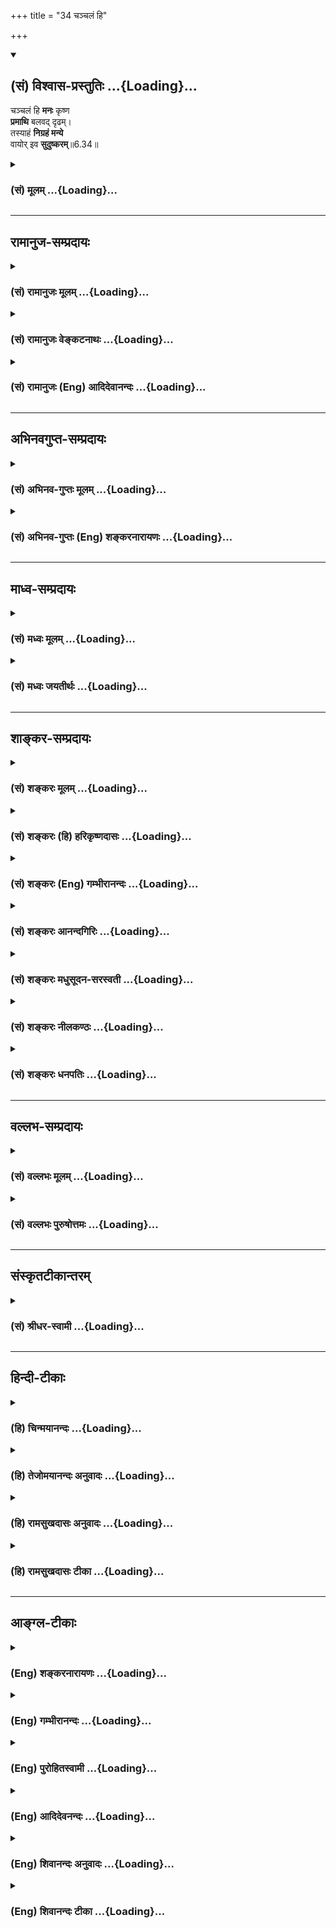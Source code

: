 +++
title = "34 चञ्चलं हि"

+++
<div class="js_include" newlevelforh1="2" title="(सं) विश्वास-प्रस्तुतिः" unfilled url="/purANam_vaiShNavam/mahAbhAratam/06-bhIShma-parva/03-bhagavad-gItA-parva/saMskRtam/vishvAsa-prastutiH/06_Atma-saMyama-yogaH_a/34_chanchalaM_hi.md">
<details open><summary><h2>(सं) विश्वास-प्रस्तुतिः ...{Loading}...</h2></summary>

चञ्चलं हि **मनः** कृष्ण  
**प्रमाथि** बलवद् दृढम्।  
तस्याहं **निग्रहं मन्ये**  
वायोर् इव **सुदुष्करम्**॥6.34॥
</details>
</div>
<div class="js_include collapsed" newlevelforh1="3" title="(सं) मूलम्" unfilled url="/purANam_vaiShNavam/mahAbhAratam/06-bhIShma-parva/03-bhagavad-gItA-parva/saMskRtam/mUlam/06_Atma-saMyama-yogaH_a/34_chanchalaM_hi.md">
<details><summary><h3>(सं) मूलम् ...{Loading}...</h3></summary>

चञ्चलं हि मनः कृष्ण प्रमाथि बलवद्दृढम्।  
तस्याहं निग्रहं मन्ये वायोरिव सुदुष्करम्।।6.34।।
</details>
</div>


_________________
## रामानुज-सम्प्रदायः
<div class="js_include collapsed" newlevelforh1="3" title="(सं) रामानुजः मूलम्" unfilled url="/purANam_vaiShNavam/mahAbhAratam/06-bhIShma-parva/03-bhagavad-gItA-parva/saMskRtam/rAmAnujaH/mUlam/06_Atma-saMyama-yogaH_a/34_chanchalaM_hi.md">
<details><summary><h3>(सं) रामानुजः मूलम् ...{Loading}...</h3></summary>

।।6.34।। तथा हि अनवरताभ्यस्तविषयेषु अपि स्वत एव **चञ्चलं** पुरुषेण एकत्र
स्थापयितुम् अशक्यं **मनः** पुरुषं बलात् प्रमथ्य **दृढम्** अन्यत्र चरति।
**तस्य** स्वाभ्यस्तविषयेषु अपि चञ्चलस्वभावस्य मनसः तद्विपरीताकारात्मनि
स्थापयितुं **निग्रहं** प्रतिकूलगतेः महावातस्य व्यजनादिना **इव सुदुष्करम्
अहं मन्ये।** मनोनिग्रहोपायो वक्तव्य इत्यभिप्रायः।

</details>
</div>
<div class="js_include collapsed" newlevelforh1="3" title="(सं) रामानुजः वेङ्कटनाथः" unfilled url="/purANam_vaiShNavam/mahAbhAratam/06-bhIShma-parva/03-bhagavad-gItA-parva/saMskRtam/rAmAnujaH/venkaTanAthaH/06_Atma-saMyama-yogaH_a/34_chanchalaM_hi.md">
<details><summary><h3>(सं) रामानुजः वेङ्कटनाथः ...{Loading}...</h3></summary>

।। 6.34एवं ज्ञानैकाकारतया निर्दोषतया ब्रह्मतद्गुणसम्बन्धेनेतरासम्बन्धेन
च साम्यं श्लोकचतुष्टयेनोक्तम् अत्र श्लोकद्वयेन
साम्यानुसन्धानोक्तिस्तृतीयचतुर्थश्लोकाभ्यां तु
दृढतरदृढतमसाम्यानुसन्धानफलपर्बद्वयोक्तिरित्येके। योगाभ्यासविधिश्चतुर्धा
योगी चोक्तः। अथ प्रागुक्तमेव योगसाधनं विशदं ज्ञातुं पुनरर्जुन उवाच
योऽयमिति। देवेत्यारभ्य अनुभूतेष्वित्यन्तमनाद्युपचितसुदृढविपरीतवासनया
साम्यानुसन्धानस्याशक्यत्वप्रदर्शनार्थम्।
परस्परवैषम्यंदेवमनुष्यादिभेदेनेति। जीवेश्वरभेदेन
कर्मवश्यत्वाकर्मवश्यत्वादिभेदेनेत्यर्थः। अत्यन्तभिन्नतयेति नह्यत्र
खण्डमुण्डादिवत् भेदकधर्ममात्रं किन्तु विरुद्धस्वभावत्वमेव हि दृश्यत इति
भावः। एतावन्तं कालमिति। कालाध्वनोरत्यन्तसंयोगे अष्टा.2।3।5
द्वितीया। अकर्मवश्यतया चेश्वरसाम्येनेति चः साम्यद्वयसमुच्चयार्थः।
अकर्मवश्यतया चेश्वरसाम्येन चेति कश्चित्पाठः। तदा पूर्वश्चकार
ईश्वरसाम्येऽपि ज्ञानैकाकारत्वसङ्ग्रहार्थः। द्वितीयस्तु पूर्ववत्।
ज्ञानपुरुषार्थवैषम्ययोः कर्मवैषम्यफलत्वात् अकर्मवश्यतयेत्यनेनैव तयोरपि
निवृत्तिसङ्ग्रहः फलित इति तयोरनुपादानम्। त्वया प्रोक्तः स्वतः सर्वज्ञेन
त्वयैव ह्येतदनुसन्धातुं प्रवक्तुं च शक्यमिति भावःअहं न पश्यामि इति
अनादिभेदानुसन्धानवानजितचित्तश्चाहं न पश्यामीति भावः। स्थिरां स्थितिं
चिरानुवृत्तिमित्यर्थः। मधुसूदन रजस्तमोमयप्रबलविरोधिनिरसनशीलस्त्वमेव
मनोनिग्रहोपायमुपदिशेति भावः। चञ्चलं हि मनः इत्युत्तरवाक्यानुसन्धानेनमनस
इत्यध्याहृतम्। हीति निपातस्य यादवप्रकाशोक्तादचिद्विशेषणार्थत्वादपि
स्फुटमुचितं चात्र हेत्वर्थत्वमाह तथा हीति। हेतुभूतं च चलत्वं
सम्प्रतिपन्नस्थले प्रदर्शनीयम्। अतश्चलस्वभावत्वमत्र चञ्चलशब्दार्थ इति
दर्शयितुंअनवरतेत्यादिकम्। चञ्चलत्वफलमाह पुरुषेणेति। प्रमाथि
प्रमथनशीलम्। प्रमथ्य व्याकुलीकृत्येत्यर्थः। बलवच्छब्दः
प्रमथनक्रियाविशेषणं वा बलवत्त्वात्प्रमाथीति हेतुपरो
वेत्यभिप्रायेणबलात्प्रमथ्येत्युक्तम्। वैपरीत्ये
दार्ढ्यमित्याहदृढमन्यत्रेति। तस्य इति
परामर्शाभिप्रेतमाहस्वाभ्यस्तेति। तद्विपरीताकारेति अनभ्यस्तपूर्व
इत्यर्थः। स्थापयितुं स्थापनार्थम्। दार्ष्टान्तिके मनसि प्रदर्शितस्य
चञ्चलत्वादेः दृष्टान्ते विवक्षितत्त्वप्रदर्शनायप्रतिकूलेत्यादिकमुक्तम्।
मनोनिग्रहोपायदुर्बलत्वज्ञापनाय वायोर्मन्दैर्निग्रहासम्भावनार्थं
चव्यजनादिनेवेत्युक्तम्। एवं दुष्करत्ववचनं न प्रतिक्षेपार्थम्।
किन्तूपायपरिप्रश्नार्थमित्याहमन इति।

</details>
</div>
<div class="js_include collapsed" newlevelforh1="3" title="(सं) रामानुजः (Eng) आदिदेवानन्दः" unfilled url="/purANam_vaiShNavam/mahAbhAratam/06-bhIShma-parva/03-bhagavad-gItA-parva/saMskRtam/rAmAnujaH/english/AdidevAnandaH/06_Atma-saMyama-yogaH_a/34_chanchalaM_hi.md">
<details><summary><h3>(सं) रामानुजः (Eng) आदिदेवानन्दः ...{Loading}...</h3></summary>

6.34 For the mind, which is found to be fickle even in matters incessantly practised, cannot be firmly fixed by a person in one place.
It agitates that person violently and flies away stubbornly elsewhere.
Regarding such a mind, which by nature is fickle even in matters practised, I regard that its restraint and fixing in the self, which is of ite opposite nature, is as difficult as restraining a strong contrary gale with such things as a fragile fan etc. The meaning is that the means for the restraint of the mind should be explained.

</details>
</div>


_________________
## अभिनवगुप्त-सम्प्रदायः
<div class="js_include collapsed" newlevelforh1="3" title="(सं) अभिनव-गुप्तः मूलम्" unfilled url="/purANam_vaiShNavam/mahAbhAratam/06-bhIShma-parva/03-bhagavad-gItA-parva/saMskRtam/abhinava-guptaH/mUlam/06_Atma-saMyama-yogaH_a/34_chanchalaM_hi.md">
<details><summary><h3>(सं) अभिनव-गुप्तः मूलम् ...{Loading}...</h3></summary>

।।6.33 6.34।। योऽयमिति। चञ्चलमिति। यः अयम् इति
परोक्षप्रत्यक्षवाचकाभ्यामेवं सूच्यते भगवदभिहितानन्तरोपायपरम्परया
स्पुटमपि प्रत्यक्षनिर्दिष्टमपि ब्रह्म मनसः चाञ्चल्यदौरात्म्यात् सुदूरे
वर्तते+++(N. सुदूरीक्रियते)+++ इति परोक्षायमाणम्। प्रमथ्नाति दृष्टादृष्टे
बलवत् शक्तम्। दृढं दुष्टव्यापारात्+++(N द्रष्ट्व्यापारात्)+++ वारयितुम्
अशक्यम्।

</details>
</div>
<div class="js_include collapsed" newlevelforh1="3" title="(सं) अभिनव-गुप्तः (Eng) शङ्करनारायणः" unfilled url="/purANam_vaiShNavam/mahAbhAratam/06-bhIShma-parva/03-bhagavad-gItA-parva/saMskRtam/abhinava-guptaH/english/shankaranArAyaNaH/06_Atma-saMyama-yogaH_a/34_chanchalaM_hi.md">
<details><summary><h3>(सं) अभिनव-गुप्तः (Eng) शङ्करनारायणः ...{Loading}...</h3></summary>

6.33-34 Yo' Yam etc. Cancalam etc. By this and which, the two words
denoting \[respectively\] what is actually perceived and what is not
perceived, the following is indicated : Thanks to the series of methods
spoken just before by the Bhagavat, the Brahman is of course clear and
has been no doubt shown as if by perception. Yet, It remains at agreat
distance due to the unsteadiness and wickedness of the mind, and It
behaves as if It is beyond perception. \[Destructive\] : The mind
destroys both the visible and invisible \[ends of man's action\]. Strong
: Powerful. Obstinate : impossible to ward off from evil acts. Now the
answer -

</details>
</div>


_________________
## माध्व-सम्प्रदायः
<div class="js_include collapsed" newlevelforh1="3" title="(सं) मध्वः मूलम्" unfilled url="/purANam_vaiShNavam/mahAbhAratam/06-bhIShma-parva/03-bhagavad-gItA-parva/saMskRtam/madhvaH/mUlam/06_Atma-saMyama-yogaH_a/34_chanchalaM_hi.md">
<details><summary><h3>(सं) मध्वः मूलम् ...{Loading}...</h3></summary>

।।6.34।। उक्तं च मनसश्चञ्चलत्वाद्धि स्थितिर्योगस्य वै स्थिरा।
विनाऽभ्यासान्न शक्या स्याद्वैराग्याद्वा न संशयः इति व्यासयोगे।

</details>
</div>
<div class="js_include collapsed" newlevelforh1="3" title="(सं) मध्वः जयतीर्थः" unfilled url="/purANam_vaiShNavam/mahAbhAratam/06-bhIShma-parva/03-bhagavad-gItA-parva/saMskRtam/madhvaH/jayatIrthaH/06_Atma-saMyama-yogaH_a/34_chanchalaM_hi.md">
<details><summary><h3>(सं) मध्वः जयतीर्थः ...{Loading}...</h3></summary>

।।6.34।। अत्रागमं चाह **उक्तं चे**ति। एतेनअसंशयं 6।35 इति परिहारवाक्यमपि
व्याख्यातम्।

</details>
</div>


_________________
## शाङ्कर-सम्प्रदायः
<div class="js_include collapsed" newlevelforh1="3" title="(सं) शङ्करः मूलम्" unfilled url="/purANam_vaiShNavam/mahAbhAratam/06-bhIShma-parva/03-bhagavad-gItA-parva/saMskRtam/shankaraH/mUlam/06_Atma-saMyama-yogaH_a/34_chanchalaM_hi.md">
<details><summary><h3>(सं) शङ्करः मूलम् ...{Loading}...</h3></summary>

।।6.34।। **चञ्चलं हि मनः कृष्ण** इति कृष्यतेः विलेखनार्थस्य रूपम्।
भक्तजनपापादिदोषाकर्षणात् कृष्णः तस्य संबुद्धिः हे कृष्ण। हि यस्मात् मनः
चञ्चलं न केवलमत्यर्थं चञ्चलम् **प्रमाथि** च प्रमथनशीलम् प्रमथ्नाति
शरीरम् इन्द्रियाणि च विक्षिपत् सत् परवशीकरोति। किञ्च **बलवत्** प्रबलम् न
केनचित् नियन्तुं शक्यम् दुर्निवारत्वात्। किञ्च **दृढं** तन्तुनागवत्
अच्छेद्यम्। **तस्य** एवंभूतस्य मनसः **अहं निग्रहं** निरोधं **मन्ये
वायोरिव** यथा वायोः दुष्करो निग्रहः ततोऽपि **दुष्करं** मन्ये
इत्यभिप्रायः।। श्रीभगवानुवाच एवम् एतत् यथा ब्रवीषि **श्रीभगवानुवाच**

</details>
</div>
<div class="js_include collapsed" newlevelforh1="3" title="(सं) शङ्करः (हि) हरिकृष्णदासः" unfilled url="/purANam_vaiShNavam/mahAbhAratam/06-bhIShma-parva/03-bhagavad-gItA-parva/saMskRtam/shankaraH/hindI/harikRShNadAsaH/06_Atma-saMyama-yogaH_a/34_chanchalaM_hi.md">
<details><summary><h3>(सं) शङ्करः (हि) हरिकृष्णदासः ...{Loading}...</h3></summary>

।।6.34।। क्योंकि हे कृष्ण यह मन बड़ा ही चञ्चल है। विलेखनके अर्थमें जो कृष
धातु है उसका रूप कृष्ण है। भक्तजनोंके पापादि दोषोंको निवृत्त करनेवाले
होनेके कारण भगवान्का नाम कृष्ण है। यह मन केवल अत्यन्त चञ्चल है इतना ही
नही किंतु प्रमथनशील भी है अर्थात् शरीरको क्षुब्ध और इन्द्रियोंको
विक्षिप्त यानी परवश कर देता है। तथा बड़ा बलवान् है किसीसे भी वशमें किया
जाना अशक्य है। साथ ही यह बड़ा दृढ़ भी है। अर्थात् तन्तुनाग ( गोह ) नामक
जलचर जीवकी भाँति अच्छेद्य है। ऐसे लक्षणोंवाले इस मनका विरोध करना मैं
वायुकी भाँति दुष्कर मानता हूँ। अभिप्राय यह कि जैसे वायुका रोकना दुष्कर
है उससे भी अधिक दुष्कर मैं मनका रोकना मानता हूँ।

</details>
</div>
<div class="js_include collapsed" newlevelforh1="3" title="(सं) शङ्करः (Eng) गम्भीरानन्दः" unfilled url="/purANam_vaiShNavam/mahAbhAratam/06-bhIShma-parva/03-bhagavad-gItA-parva/saMskRtam/shankaraH/english/gambhIrAnandaH/06_Atma-saMyama-yogaH_a/34_chanchalaM_hi.md">
<details><summary><h3>(सं) शङ्करः (Eng) गम्भीरानन्दः ...{Loading}...</h3></summary>

6.34 Hi, for, O Krsna-the word krsna is derived from the root krs
\[Another derivative meaning may be-'the capacity to draw towards
Himself all glorious things of this and the other world'.\], in the
sense of 'uprooting'; He is Krsna because He uproots the defects such as
sin etc. of devotees-; manah, the mind; is cancalam, unsteady. Not only
is it very unsteady, it is also pramathi, turbulent. It torments,
agitates, the body and the organs. It brings them under extraneous
control. Besides, it is balavat, strong, not amenable ot anybody's
restraint. Again, it is drdham, obstinate, hard as the (large shark
called) Tantu-naga (also known as Varjuna-pasa). Aham, I; manye,
consider; tasya, its-of the mind which is of this kind; nigrahah,
control, restraint; to be (suduskaram, greatly difficult;) vayoh iva, as
of the wind. Control of the wind is difficult. I consider the control of
the mind to be even more difficult than that. This is the idea. 'This is
just as you say.'

</details>
</div>
<div class="js_include collapsed" newlevelforh1="3" title="(सं) शङ्करः आनन्दगिरिः" unfilled url="/purANam_vaiShNavam/mahAbhAratam/06-bhIShma-parva/03-bhagavad-gItA-parva/saMskRtam/shankaraH/AnandagiriH/06_Atma-saMyama-yogaH_a/34_chanchalaM_hi.md">
<details><summary><h3>(सं) शङ्करः आनन्दगिरिः ...{Loading}...</h3></summary>

।।6.34।। कृष्णपदपरिनिष्पत्तिप्रकारं सूचयति **कृष्णेतीति।** कथं
कर्षकत्वमाप्तकामस्य भगवतः संभवतीत्याशङ्क्याह **भक्तेति।**
ऐहिकामुष्मिकसर्वसंपदामाकर्षणशीलत्वाच्चेति द्रष्टव्यम्। प्रमथ्नाति
क्षोभयति। तदेव क्षोभकत्वं प्रकटयति **विक्षिपतीति।**
दुर्निवारत्वमभिप्रेताद्विषयादाक्रष्टुमशक्यत्वं विशेषणान्तरमाह
**किञ्चेति।** अच्छेद्यत्वं विशेषणान्तरमाह **किञ्चदृढमिति।** तन्तुनागो
वरुणपाशशब्दितो जलचारी पदार्थोऽत्यन्तदृढतया छेत्तुमशक्यत्वेन प्रसिद्धो
विवक्षितः। वायोरित्युक्तं व्यनक्ति **यथेति।**

</details>
</div>
<div class="js_include collapsed" newlevelforh1="3" title="(सं) शङ्करः मधुसूदन-सरस्वती" unfilled url="/purANam_vaiShNavam/mahAbhAratam/06-bhIShma-parva/03-bhagavad-gItA-parva/saMskRtam/shankaraH/madhusUdana-sarasvatI/06_Atma-saMyama-yogaH_a/34_chanchalaM_hi.md">
<details><summary><h3>(सं) शङ्करः मधुसूदन-सरस्वती ...{Loading}...</h3></summary>

।।6.34।। सर्वलोकप्रसिद्धत्वेन तदेव चञ्चलत्वमुपपादयति चञ्चलं अत्यर्थं चलं
सदा चलनस्वभावं मनः हि प्रसिद्धमेवैतत्। भक्तानां पापादिदोषान्सर्वथा
निवारयितुमशक्यानपि कृषति निवारयति तेषामेव सर्वथा प्राप्तुमशक्यानपि
पुरुषार्थानाकर्षति प्रापयतीति वा कृष्णः तेन रूपेण संबोधयन् दुर्निवारमपि
चित्तचाञ्चल्यं निवार्य दुष्प्रापमपि समाधिसुखं त्वमेव प्रापयितुं
शक्नोषीति सूचयति। न केवलमत्यर्थं चञ्चलं किंतु प्रमाथि शरीरमिन्द्रियाणि च
प्रमथितुं क्षोभयितुं शीलं यस्य तत्। क्षोभकतया शरीरेन्द्रियसंघातस्य
विवशताहेतुरित्यर्थः। किंच बलवत् अभिप्रेताद्विषयात्केनाप्युपायेन
निवारयितुमशक्यम्। किंच दृढं विषयवासनासहस्त्रानुस्यूततया भेत्तुमशक्यम्।
तन्तुनागवदच्छेद्यमिति भाष्ये। तन्तुनागो नागपाशः। तांतनी इति गुर्जरादौ
प्रसिद्धो महाह्रदनिवासी जन्तुविशेषो वा। तस्यादिदृढतया बलवतो बलवत्तया
प्रमाथिनः प्रमाथितयाऽतिचञ्चलस्य महामत्तवनगजस्येव मनोनिग्रहं निरोधं
निर्वृत्तिकतयावस्थानं सुदुष्करं सर्वथा कर्तुमशक्यमहं मन्ये वायोरिव।
यथाकाशे दोधूयमानस्य वायोर्निश्चलत्वं संपाद्य निरोधनमशक्यं तद्वदित्यर्थः।
अयं भावः जातेऽपि तत्त्वज्ञाने प्रारब्धकर्मभोगाय जीवतः पुरुषस्य
कर्तृत्वभोक्तृत्वसुखदुःखरागद्वेषादिलक्षणश्चित्तधर्मः
क्लेशहेतुत्वाद्बाधितानुवृत्त्यापि बन्धो भवति। चित्तवृत्तिनिरोधरूपेणतु
योगेन तस्य निवारणं जीवन्मुक्तिरित्युच्यते। यस्याः संपादनेन स योगी परमो
मत इत्युक्तम् तत्रेदमुच्यते बन्धः किं साक्षिणो निवार्यते किं वा
चित्तात्। नाद्यः। तत्त्वज्ञानेनैव साक्षिणो बन्धस्य निवारितत्वात्। न
द्वितीयः। स्वभावविपर्ययायोगात् विरोधिसद्भावाच्च। नहि
जलादार्द्रत्वमग्नेर्वोष्णत्वं निवारयितुं शक्यतेप्रतिक्षणपरिणामिनो हि
भावा ऋते चितिशक्तेः इति न्यायेन प्रतिक्षणपरिणामस्वभावत्वाच्चित्तस्य
प्रारब्धभोगेन च कर्मणा कृत्स्नाऽविद्यातत्कार्यनाशने प्रवृत्तस्य
तत्त्वज्ञानस्यापि प्रतिबन्धं कृत्वा स्वफलदानाय
देहेन्द्रियादिकमवस्थापितम्। नच कर्मणा
स्वफलसुखदुःखादिभोगश्चित्तवृत्तिभिर्विना संपादयितुं शक्यते। तस्माद्यद्यपि
स्वाभाविकानामपि चित्तपरिणामानां कथंचिद्योगेनाभिभवः शक्येत कर्तुं तथापि
तत्त्वज्ञानादिव योगादपि प्रारब्धफलस्य कर्मणः प्राबल्यादवश्यंभाविनि
चित्तस्य चाञ्चल्ये योगेन तन्निवारणमशक्यमहं स्वबोधादेव मन्ये।
तस्मादनुपपन्नमेतदात्मौपम्येन सर्वत्र समदर्शी परमो योगी मत
इत्यर्जुनस्याक्षेपः।

</details>
</div>
<div class="js_include collapsed" newlevelforh1="3" title="(सं) शङ्करः नीलकण्ठः" unfilled url="/purANam_vaiShNavam/mahAbhAratam/06-bhIShma-parva/03-bhagavad-gItA-parva/saMskRtam/shankaraH/nIlakaNThaH/06_Atma-saMyama-yogaH_a/34_chanchalaM_hi.md">
<details><summary><h3>(सं) शङ्करः नीलकण्ठः ...{Loading}...</h3></summary>

।।6.34।। एतदेवोपपादयति **चञ्चलं हीति।** प्रमाथि बहुदस्युवदेकस्य
प्रमथनशीलम्।

</details>
</div>
<div class="js_include collapsed" newlevelforh1="3" title="(सं) शङ्करः धनपतिः" unfilled url="/purANam_vaiShNavam/mahAbhAratam/06-bhIShma-parva/03-bhagavad-gItA-parva/saMskRtam/shankaraH/dhanapatiH/06_Atma-saMyama-yogaH_a/34_chanchalaM_hi.md">
<details><summary><h3>(सं) शङ्करः धनपतिः ...{Loading}...</h3></summary>

।।6.34।। मनसश्चञ्चलत्वं प्रसिद्धमित्याह। चञ्चलमं प्रसिद्धं मनः
भक्तजनमायाकर्षणात्कृष्णं कूर्विति सूचयति। न केवलमत्यन्तचञ्चलमे वापि तु
प्रमाथि च प्रमथाति विक्षिपति परवशीकरोति देहेन्द्रियादीनीति प्रमाथि
प्रमथनशीलम्। किंच बलवत्तरं केनचिन्नियन्तु मशक्यम्। किंच दृढं
नागापाशवदच्छेद्यं तस्यैवंभूतस्य मनसो निग्रहं वायुनिग्रहमिव
सुदुष्करमतिकष्टरमहं मन्ये स्वबुद्य्धा जानामि। चञ्चलमितिविशेषणेन
साम्यरुपस्य योगस्य स्थिरां स्थितिं कर्तुमयोग्यमित्युक्तम्।
इन्द्रियानिग्रहेण तस्याचञ्चलत्वं संपादनीयमित्याशङ्का प्रमाथीत्युक्तम्।
बलवदित्यनेन प्रमथनसामर्थ्यं मनसः प्रदर्शितम्। दृढमिति विषलाम्बट्यात्
विच्छेत्तुमशक्यमिति विवेकः।

</details>
</div>


_________________
## वल्लभ-सम्प्रदायः
<div class="js_include collapsed" newlevelforh1="3" title="(सं) वल्लभः मूलम्" unfilled url="/purANam_vaiShNavam/mahAbhAratam/06-bhIShma-parva/03-bhagavad-gItA-parva/saMskRtam/vallabhaH/mUlam/06_Atma-saMyama-yogaH_a/34_chanchalaM_hi.md">
<details><summary><h3>(सं) वल्लभः मूलम् ...{Loading}...</h3></summary>

।।6.33 6.34।। उक्तलक्षणयोगस्यासम्भवं मन्वानोऽर्जुन उवाच द्वाभ्यां योऽयं
योग इति। निरोधः चित्तस्य येन साम्येनोक्तः तदेव दुष्करतरं यतः चञ्चलं मन
इति। हीत्याग्नीध्रसौभरिप्रभृतीनां तथानाशस्य दृष्टत्वात् प्रसिद्धिरुक्ता।
यथाऽऽकाशे दोधूयमानस्य वायोर्घटादिषु निरोधो दुष्करस्तद्वत्।

</details>
</div>
<div class="js_include collapsed" newlevelforh1="3" title="(सं) वल्लभः पुरुषोत्तमः" unfilled url="/purANam_vaiShNavam/mahAbhAratam/06-bhIShma-parva/03-bhagavad-gItA-parva/saMskRtam/vallabhaH/puruShottamaH/06_Atma-saMyama-yogaH_a/34_chanchalaM_hi.md">
<details><summary><h3>(सं) वल्लभः पुरुषोत्तमः ...{Loading}...</h3></summary>

  
  
।।6.34।। मनसश्चाञ्चल्यमेवाह चञ्चलं हीति। हे कृष्ण सदानन्द मनो हीति
निश्चयेन चञ्चलं स्वभावत एव चपलम् अन्यथा सदानन्दोक्तौ कथं पुनः
प्रश्नार्थमहमुद्युक्तः इति कृष्णेति सम्बोधनेन ज्ञापितम्। किञ्च प्रमाथि
प्रकर्षेण मथनशीलं इन्द्रियक्षोभकम्। किञ्च बलवत् अतिप्रबलं
ज्ञानादिवचनासाध्यम्। किञ्च दृढं स्वविषयानुरागाऽत्यागस्वभावम्। तस्य मनसो
निग्रहं वशीकरणं आकाशे दोधूयमानस्य स्वसुखार्थं तापनिवारणाय गृहादिषु
वायोरिव निरोधनं सुदुष्करं सर्वथा कर्त्तुमशक्यमहं मन्ये। यद्वा वायोः
प्राणवायोर्गच्छतो निरोधमशक्यं मन्य इति भावः।  
  

</details>
</div>


_________________
## संस्कृतटीकान्तरम्
<div class="js_include collapsed" newlevelforh1="3" title="(सं) श्रीधर-स्वामी" unfilled url="/purANam_vaiShNavam/mahAbhAratam/06-bhIShma-parva/03-bhagavad-gItA-parva/saMskRtam/shrIdhara-svAmI/06_Atma-saMyama-yogaH_a/34_chanchalaM_hi.md">
<details><summary><h3>(सं) श्रीधर-स्वामी ...{Loading}...</h3></summary>

।।6.34।। एतत्स्फुटयति **चञ्चलमिति।** चञ्चलं स्वभावेनैव चपलम्। किंच
प्रमाथि प्रमथनशीलं देहेन्द्रियक्षोभकमित्यर्थः। किंच बलवद्विचारेणापि
जेतुमशक्यम्। किंच दृढं विषयवासनानुबद्धतया दुर्भेद्यम्। अतो यथाकाशे
दोधूयमानस्य वायोः कुम्भादिषु निरोधनमशक्यं तथा तस्य मनसोऽपि निग्रहं
निरोधं सुदुष्करं सर्वथा कर्तुमशक्यं मन्ये।

</details>
</div>


_________________
## हिन्दी-टीकाः
<div class="js_include collapsed" newlevelforh1="3" title="(हि) चिन्मयानन्दः" unfilled url="/purANam_vaiShNavam/mahAbhAratam/06-bhIShma-parva/03-bhagavad-gItA-parva/hindI/chinmayAnandaH/06_Atma-saMyama-yogaH_a/34_chanchalaM_hi.md">
<details><summary><h3>(हि) चिन्मयानन्दः ...{Loading}...</h3></summary>

।।6.34।। आधुनिक विचारधारा का मनुष्य सभी पवित्र शास्त्रों की केवल निन्दा
करता है जबकि एक जिज्ञासु साधक भी प्रत्येक शास्त्रोक्त कथन को अन्धविश्वास
से स्वीकार नहीं कर लेता वरन् वह प्रश्न भी पूछता है। परन्तु आधुनिक
व्यक्ति की निन्दा और जिज्ञासु द्वारा किये गये प्रश्न में जमीन आसमान का
अन्तर है। जिज्ञासु का प्रयत्न होता है कि शास्त्र के तात्पर्य को पूर्ण
रूप से समझे। अर्जुन अपने मन को सम्यक् प्रकार से जानता है कि वह अति चंचल
प्रमथनधर्मी बलवान् और दृढ़ है। प्रमाथि बलवान् और दृढ़ ये तीन शब्द अत्यन्त
महत्वपूर्ण और अर्थ गर्भित हैं। प्रमाथि शब्द से वृत्तिप्रवाह की द्रुत गति
तथा उसके द्वारा उत्पन्न विक्षेपों की लहराती लहरें भी दर्शायी गयी हैं।
अर्जुन कहता है कि यह मन प्रमाथि होने के साथसाथ बलवान् भी है। द्रुत गति
का वृत्तिप्रवाह इष्ट विषय की ओर अग्रसर होते हुए उसे प्राप्त होने पर उस
विषय के साथ दृढ़ आसक्ति से बंधकर इतना बलवान् हो जाता है कि उसे उस विषय
से विलग करना दुष्कर कार्य हो जाता है। उसका तीसरा लक्षण है दृढ़ता अर्थात्
एक बार यह स्वेच्छाचारी मन किसी विषय का चिन्तन प्रारम्भ कर दे तो उसे उससे
परावृत्त करना सरल कार्य नहीं होता। इन लक्षणों से युक्त मन को किस प्रकार
विषय पराङ्मुख करके आत्मा में स्थिर कर सकते हैं जैसा कि ध्यान विधि में
बताया गया हैमन की शक्ति और गति भेदकता और व्यापकता को यहाँ प्रयुक्त वायु
की उपमा से अधिक सुन्दर तथा प्रभावशाली शैली में व्यक्त नहीं किया जा सकता
था। अर्जुन यहाँ श्रीकृष्ण से उन उपायों को जानना चाहता है जिनके द्वारा
प्रचण्ड वायु के समान वेग वाले मन को पूर्णतया वश में किया जा सकता है।
अर्जुन भगवान् को उनके अत्यन्त सुपरिचित नाम कृष्ण के द्वारा सम्बोधित करता
है जो अत्यन्त उपयुक्त है क्योंकि कृष् धातु से कृष्ण शब्द बनता है जिसका
अर्थ है जो आत्मानुभवी भक्तों के समस्त दोषों अर्थात् वासनाओं का कर्षण कर
लेता है नष्ट कर देता है। स्वप्न में किसी की हत्या करने वाला स्वप्नद्रष्टा
जैसे ही जाग्रत् अवस्था में आता है उसके रक्तरंजित हाथ और कलंक की कालिमा
तत्काल ही स्वच्छ हो जाती हैं। इसी प्रकार जब आत्मा के वास्तविक रूप की
पहचान हो जाती है तब मन और उसकी आक्रामक प्रवृत्तियाँ वासनाएं और उनकी
दुष्टता बुद्धि और उसकी खोज की प्रवृत्ति शरीर और उसके भोग ये सभी नष्ट हो
जाते हैं। इसके लिए दार्शनिक कवि महर्षि व्यासजी ने महाभारत में इस
अन्तरात्मा का चित्रण वृन्दावन के मुरली मनोहर श्याम कृष्ण के रूप में किया
है। प्रकरण के सन्दर्भ में किसी विशेष गुण को दर्शाने के लिए व्यक्ति को एक
विशेष संज्ञा प्रदान करने की कला संस्कृत भाषा की अपनी विशेषता है जो विश्व
की अन्य भाषाओं में नहीं मिलती। अर्जुन के तर्क को स्वीकार करते हुए भगवान्
कहते हैं

</details>
</div>
<div class="js_include collapsed" newlevelforh1="3" title="(हि) तेजोमयानन्दः अनुवादः" unfilled url="/purANam_vaiShNavam/mahAbhAratam/06-bhIShma-parva/03-bhagavad-gItA-parva/hindI/tejomayAnandaH/anuvAdaH/06_Atma-saMyama-yogaH_a/34_chanchalaM_hi.md">
<details><summary><h3>(हि) तेजोमयानन्दः अनुवादः ...{Loading}...</h3></summary>

।।6.34।। क्योंकि हे कृष्ण ! यह मन चंचल और प्रमथन स्वभाव का तथा बलवान् और
दृढ़ है; उसका निग्रह करना मैं वायु के समान अति दुष्कर मानता हूँ ।।

</details>
</div>
<div class="js_include collapsed" newlevelforh1="3" title="(हि) रामसुखदासः अनुवादः" unfilled url="/purANam_vaiShNavam/mahAbhAratam/06-bhIShma-parva/03-bhagavad-gItA-parva/hindI/rAmasukhadAsaH/anuvAdaH/06_Atma-saMyama-yogaH_a/34_chanchalaM_hi.md">
<details><summary><h3>(हि) रामसुखदासः अनुवादः ...{Loading}...</h3></summary>

।।6.34।। क्योंकि हे कृष्ण ! मन बड़ा ही चञ्चल, प्रमथनशील, दृढ़ (जिद्दी)
और बलवान् है। उसका निग्रह करना मैं वायुकी तरह अत्यन्त कठिन मानता हूँ।

</details>
</div>
<div class="js_include collapsed" newlevelforh1="3" title="(हि) रामसुखदासः टीका" unfilled url="/purANam_vaiShNavam/mahAbhAratam/06-bhIShma-parva/03-bhagavad-gItA-parva/hindI/rAmasukhadAsaH/TIkA/06_Atma-saMyama-yogaH_a/34_chanchalaM_hi.md">
<details><summary><h3>(हि) रामसुखदासः टीका ...{Loading}...</h3></summary>

।।6.34।।***व्याख्या--*'चञ्चलं हि मनः कृष्ण प्रमाथि बलवद्दृढम्'--**यहाँ
भगवान्को 'कृष्ण' सम्बोधन देकर अर्जुन मानो यह कहे रहे हैं कि हे नाथ! आप
ही कृपा करके इस मनको खींचकर अपनेमें लगा लें, तो यह मन लग सकता है। मेरेसे
तो इसका वशमें होना बड़ा कठिन है! क्योंकि यह मन बड़ा ही चञ्चल है।
चञ्चलताके साथ-साथ यह 'प्रमाथि' भी है अर्थात् यह साधकको अपनी स्थितिसे
विचलित कर देता है। यह बड़ा जिद्दी और बलवान् भी है।  
  
भगवान्ने 'काम'-(कामना-) के रहनेके पाँच स्थान बताये हैं--इन्द्रियाँ, मन,
बुद्धि विषय और स्वयं (गीता 3। 40 3। 34 2। 59)। वास्तवमें काम स्वयंमें
अर्थात् चिज्जड़ग्रन्थिमें रहता है और इन्द्रियाँ मन बुद्धि तथा विषयोंमें
इसकी प्रतीति होती है। काम जबतक स्वयंसे निवृत्त नहीं होता, तबतक यह काम
समय-समयपर इन्द्रियों आदिमें प्रतीत होता रहता है। पर जब यह स्वयंसे
निवृत्त हो जाता है, तब इन्द्रियों आदिमें भी यह नहीं रहता। इससे यह सिद्ध
होता है कि जबतक स्वयंमें काम रहता है, तबतक मन साधकको व्यथित करता रहता
है। अतः यहाँ मनको 'प्रमाथि' बताया गया है। ऐसे ही स्वयंमें काम रहनेके
कारण इन्द्रियाँ साधकके मनको व्यथित करती रहती हैं। इसलिये दूसरे अध्यायके
साठवें श्लोकमें इन्द्रियोंको भी प्रमाथि बताया गया है--'**इन्द्रियाणि
प्रमाथीनि हरन्ति प्रसभं मनः'।** तात्पर्य यह हुआ कि जब कामना मन और
इन्द्रियोंमें आती है, तब वह साधकको महान् व्यथित कर देती है, जिससे साधक
अपनी स्थितिपर नहीं रह पाता। उस कामके स्वयंमें रहनेके कारण मनका पदार्थोंके
प्रति गाढ़ खिंचाव रहता है। इससे मन किसी तरह भी उनकी ओर जानेको छोड़ता
नहीं, हठ कर लेता है; अतः मनको दृढ़ कहा है। मनकी यह दृढ़ता बहुत बलवती
होती है; अतः मनको 'बलवत्' कहा है। तात्पर्य है कि मन बड़ा बलवान् है, जो
कि साधकको जबर्दस्ती विषयोंमें ले जाता है। शास्त्रोंने तो यहाँतक कह दिया
है कि मन ही मनष्योंके मोक्ष और बन्धनमें कारण है--**'मन एव मनुष्याणां
कारणं बन्धमोक्षयोः। '**परन्तु मनमें यह प्रमथनशीलता, दृढ़ता और बलवत्ता
तभीतक रहती है, जबतक साधक अपनेमेंसे कामको सर्वथा निकाल नहीं देता। जब साधक
स्वयं कामरहित हो जाता है, तब पदार्थोंका, विषयोंका कितना ही संसर्ग होनेपर
साधकपर उनका कुछ भी असर नहीं पड़ता। फिर मनकी प्रमथनशीलता आदि नष्ट हो जाती
है। मनकी चञ्चलता भी तभीतक बाधक होती है, जबतक स्वयंमें कुछ भी कामका अंश
रहता है। कामका अंश सर्वथा निवृत्त होनेपर मनकी चञ्चलता किञ्चिन्मात्र भी
बाधक नहीं होती। शास्त्रकारोंने कहा है--

</details>
</div>


_________________
## आङ्ग्ल-टीकाः
<div class="js_include collapsed" newlevelforh1="3" title="(Eng) शङ्करनारायणः" unfilled url="/purANam_vaiShNavam/mahAbhAratam/06-bhIShma-parva/03-bhagavad-gItA-parva/english/shankaranArAyaNaH/06_Atma-saMyama-yogaH_a/34_chanchalaM_hi.md">
<details><summary><h3>(Eng) शङ्करनारायणः ...{Loading}...</h3></summary>

6.34. O Krsna ! The mind is indeed unsteady, destructive, strong and obstinate; to control it, I believe, is very difficult, just as to control the wind.

</details>
</div>
<div class="js_include collapsed" newlevelforh1="3" title="(Eng) गम्भीरानन्दः" unfilled url="/purANam_vaiShNavam/mahAbhAratam/06-bhIShma-parva/03-bhagavad-gItA-parva/english/gambhIrAnandaH/06_Atma-saMyama-yogaH_a/34_chanchalaM_hi.md">
<details><summary><h3>(Eng) गम्भीरानन्दः ...{Loading}...</h3></summary>

6.34 For, O Krsna, the mind is unsteady, turbulent, strong and obstinate. I consider its control to be as greatly difficult as of the wind.

</details>
</div>
<div class="js_include collapsed" newlevelforh1="3" title="(Eng) पुरोहितस्वामी" unfilled url="/purANam_vaiShNavam/mahAbhAratam/06-bhIShma-parva/03-bhagavad-gItA-parva/english/purohitasvAmI/06_Atma-saMyama-yogaH_a/34_chanchalaM_hi.md">
<details><summary><h3>(Eng) पुरोहितस्वामी ...{Loading}...</h3></summary>

6.34 My Lord! Verily, the mind is fickle and turbulent, obstinate and strong, yea extremely difficult as the wind to control.

</details>
</div>
<div class="js_include collapsed" newlevelforh1="3" title="(Eng) आदिदेवनन्दः" unfilled url="/purANam_vaiShNavam/mahAbhAratam/06-bhIShma-parva/03-bhagavad-gItA-parva/english/AdidevanandaH/06_Atma-saMyama-yogaH_a/34_chanchalaM_hi.md">
<details><summary><h3>(Eng) आदिदेवनन्दः ...{Loading}...</h3></summary>

6.34 For the mind is fickle, O Krsna, impetuous, powerful and stubborn.
I think that restraint of it is as difficult as that of the wind.

</details>
</div>
<div class="js_include collapsed" newlevelforh1="3" title="(Eng) शिवानन्दः अनुवादः" unfilled url="/purANam_vaiShNavam/mahAbhAratam/06-bhIShma-parva/03-bhagavad-gItA-parva/english/shivAnandaH/anuvAdaH/06_Atma-saMyama-yogaH_a/34_chanchalaM_hi.md">
<details><summary><h3>(Eng) शिवानन्दः अनुवादः ...{Loading}...</h3></summary>

6.34 The mind verily is restless, turbulent, strong and unyielding, O Krishna: I deem it as difficult to control it as to control the wind.

</details>
</div>
<div class="js_include collapsed" newlevelforh1="3" title="(Eng) शिवानन्दः टीका" unfilled url="/purANam_vaiShNavam/mahAbhAratam/06-bhIShma-parva/03-bhagavad-gItA-parva/english/shivAnandaH/TIkA/06_Atma-saMyama-yogaH_a/34_chanchalaM_hi.md">
<details><summary><h3>(Eng) शिवानन्दः टीका ...{Loading}...</h3></summary>

6.34 चञ्चलम् restless; हि verily; मनः the mind; कृष्ण O Krishna; प्रमाथि
turbulent; बलवत् strong; दृढम् unyielding; तस्य of it; अहम् I; निग्रहम्
control; मन्ये think; वायोः of the wind; इव as; सुदुष्करम् difficult to do.Commentary The mind constantly changes its objects and so it is ever restless.Krishna is derived from Krish which means to scrape. He scrapes all the sins; evils; and the causes of evil from the hearts of His devotees. Therefore He is called Krishna.The mind is not only restless but also turbulent or impetuous; strong and obstinate. It produces violent agitation in the body and the senses. The mind is drawn by the objects in all directions. It works always in conjunction with the five senses. It is drawn by them to the five kinds of objects. Therefore it is ever restless. It enjoys the five kinds of sensobjects with the help of these senses and the body. Therefore it makes them subject to external influences. It is even more difficult to control it than to control the wind. The mind is born of Vayutanmatra (wind rootelement).
That is the reason why it is as restless as the wind.

</details>
</div>
